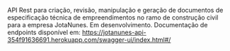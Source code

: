 API Rest para criação, revisão, manipulação e geração de documentos de especificação técnica de empreendimentos no ramo de construção civil para a empresa JotaNunes.
Em desenvolvimento.
Documentação de endpoints disponível em: https://jotanunes-api-354f91636691.herokuapp.com/swagger-ui/index.html#/
